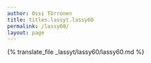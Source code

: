 ```yaml
---
author: Ossi Törrönen
title: titles.lassyt.lassy60
permalink: /lassy60/
layout: page
---
```

{% translate_file _lassyt/lassy60/lassy60.md %}